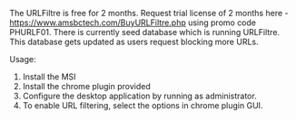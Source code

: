 The URLFiltre is free for 2 months. Request trial license of 2 months here - https://www.amsbctech.com/BuyURLFiltre.php using promo code PHURLF01. There is currently seed database which is running URLFiltre. This database gets updated as users request blocking more URLs.

Usage:
  1. Install the MSI
  2. Install the chrome plugin provided
  3. Configure the desktop application by running as administrator.
  4. To enable URL filtering, select the options in chrome plugin GUI.

